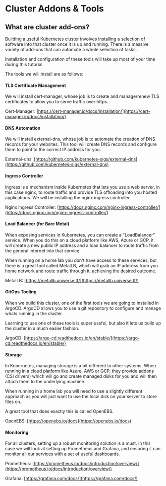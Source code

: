 # Cluster Addons & Tools

## What are cluster add-ons?

Building a useful Kubernetes cluster involves installing a selection of software into that cluster once it is up and running. There is a massive variety of add-ons that can automate a whole selection of tasks.

Installation and configuration of these tools will take up most of your time during this tutorial.

The tools we will install are as follows:

#### TLS Certificate Management

We will install cert-manager, whose job is to create and manage/renew TLS certificates to allow you to serve traffic over https.

Cert-Manager: [https://cert-manager.io/docs/installation/](https://cert-manager.io/docs/installation/)

#### DNS Automation

We will install external-dns, whose job is to automate the creation of DNS records for your websites. This tool will create DNS records and configure them to point to the correct IP address for you.

External-dns: [https://github.com/kubernetes-sigs/external-dns](https://github.com/kubernetes-sigs/external-dns)

#### Ingress Controller

Ingress is a mechanism inside Kubernetes that lets you use a web server, in this case nginx, to route traffic and provide TLS offloading into you hosted applications. We will be installing the nginx ingress controller.

Nginx Ingress Controller: [https://docs.nginx.com/nginx-ingress-controller/](https://docs.nginx.com/nginx-ingress-controller/)

#### Load Balancer (for Bare Metal)

When exposing services in Kubernetes, you can create a "LoadBalancer" service. When you do this on a cloud platform like AWS, Azure or GCP, it will create a new public IP address and a load balancer to route traffic from the general internet into that service.

When running on a home lab you don't have access to these services, but there is a great tool called MetalLB, which will grab an IP address from you home network and route traffic through it, achieving the desired outcome.

MetalLB: [https://metallb.universe.tf/](https://metallb.universe.tf/)

#### GitOps Tooling

When we build this cluster, one of the first tools we are going to installed in ArgoCD. ArgoCD allows you to use a git repository to configure and manage whats running in the cluster.

Learning to use one of these tools is super useful, but also it lets us build up the cluster in a much easier fashion.

ArgoCD: [https://argo-cd.readthedocs.io/en/stable/](https://argo-cd.readthedocs.io/en/stable/)

#### Storage

In Kubernetes, managing storage is a bit different to other systems. When running in a cloud platform like Azure, AWS or GCP, they provide addons (CSI drivers) which will go and create managed disks for you and will then attach them to the underlying machine.

When running in a home lab you will need to use a slightly different approach as you will just want to use the local disk on your server to store files on.

A great tool that does exactly this is called OpenEBS.

OpenEBS: [https://openebs.io/docs](https://openebs.io/docs)

#### Monitoring

For all clusters, setting up a robust monitoring solution is a must. In this case we will look at setting up Prometheus and Grafana, and ensuring it can monitor all our services with a set of useful dashboards.

Prometheus: [https://prometheus.io/docs/introduction/overview/](https://prometheus.io/docs/introduction/overview/)

Grafana: [https://grafana.com/docs/](https://grafana.com/docs/)
